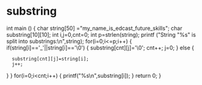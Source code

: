 # substring
int main ()
{
  char string[50] ="my_name_is_edcast_future_skills";
  char substring[10][10];
  int i,j=0,cnt=0;
  int p=strlen(string);
  printf ("String  \"%s\" is split into substrings:\n",string);
  for(i=0;i<=p;i++)
  {
  	if(string[i]=='_'||string[i]=='\0')
  {
  	  substring[cnt][j]='\0';
	  cnt++;
  	  j=0;
  }
  	else
  {
	
	  substring[cnt][j]=string[i];
	  j++;
  }
 } 
 for(i=0;i<cnt;i++)
 {
 printf("%s\n",substring[i]);
 }
 return 0;
}
